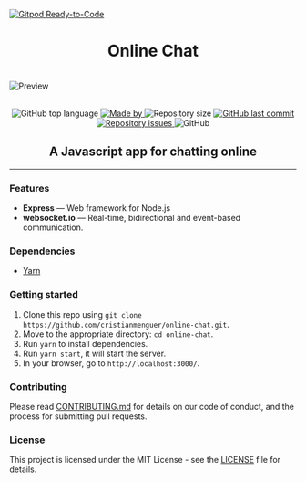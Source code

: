 [![Gitpod Ready-to-Code](https://img.shields.io/badge/Gitpod-Ready--to--Code-blue?logo=gitpod)](https://gitpod.io/#https://github.com/CristianMenguer/online-chat) 

<h1 align="center">Online Chat</h1>
<br />
<img alt="Preview" src"public/images/online-chat.png" >
<br />
<br />

<p align="center">
  <img alt="GitHub top language" src="https://img.shields.io/github/languages/top/cristianmenguer/online-chat?color=%FF9000">

  <a href="https://www.linkedin.com/in/cristianmenguer/">
    <img alt="Made by" src="https://img.shields.io/badge/made%20by-Cristian%20Menguer-orange">
  </a>

  <img alt="Repository size" src="https://img.shields.io/github/repo-size/cristianmenguer/online-chat?color=%235636D3">

  <a href="https://github.com/cristianmenguer/online-chat/commits/master">
    <img alt="GitHub last commit" src="https://img.shields.io/github/last-commit/cristianmenguer/online-chat?color=%235636D3">
  </a>

  <a href="https://github.com/cristianmenguer/online-chat/issues">
    <img alt="Repository issues" src="https://img.shields.io/github/issues/cristianmenguer/online-chat?color=%235636D3">
  </a>

  <img alt="GitHub" src="https://img.shields.io/github/license/cristianmenguer/online-chat?color=%235636D3">
</p>

<h2 align="center">A Javascript app for chatting online</h2>

<hr />

### Features

- **Express** — Web framework for Node.js
- **websocket.io** — Real-time, bidirectional and event-based communication.

### Dependencies

- [Yarn](https://yarnpkg.com/pt-BR/docs/install)

### Getting started

1. Clone this repo using `git clone https://github.com/cristianmenguer/online-chat.git`.
2. Move to the appropriate directory: `cd online-chat`.<br />
3. Run `yarn` to install dependencies.<br />
4. Run `yarn start`, it will start the server.<br />
5. In your browser, go to `http://localhost:3000/`.

### Contributing

Please read [CONTRIBUTING.md](CONTRIBUTING.md) for details on our code of conduct, and the process for submitting pull requests.

### License

This project is licensed under the MIT License - see the [LICENSE](LICENSE) file for details.
